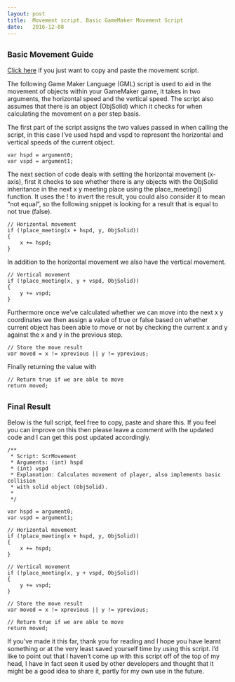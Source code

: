 ```yaml
---
layout: post
title:  Movement script, Basic GameMaker Movement Script
date:   2016-12-08
---
```


## <small>Basic Movement Guide</small>
[Click here](/2016/12/08/basic-gamemaker-movement-script.html#final-result) if you just want to copy and paste the movement script.

The following Game Maker Language (GML) script is used to aid in the movement of objects within your GameMaker game, it takes in two arguments, the horizontal speed and the vertical speed.  The script also assumes that there is an object (ObjSolid) which it checks for when calculating the movement on a per step basis.
<!--more-->
The first part of the script assigns the two values passed in when calling the script, in this case I’ve used hspd and vspd to represent the horizontal and vertical speeds of the current object.

```
var hspd = argument0;
var vspd = argument1;
```

The next section of code deals with setting the horizontal movement (x-axis), first it checks to see whether there is any objects with the ObjSolid inheritance in the next x y meeting place using the place_meeting() function.  It uses the ! to invert the result, you could also consider it to mean “not equal”, so the following snippet is looking for a result that is equal to not true (false).

```
// Horizontal movement
if (!place_meeting(x + hspd, y, ObjSolid))
{
    x += hspd;
}
```

In addition to the horizontal movement we also have the vertical movement.

```
// Vertical movement
if (!place_meeting(x, y + vspd, ObjSolid))
{
    y += vspd;
}
```

Furthermore once we’ve calculated whether we can move into the next x y coordinates we then assign a value of true or false based on whether current object has been able to move or not by checking the current x and y against the x and y in the previous step.

```
// Store the move result
var moved = x != xprevious || y != yprevious;
```

Finally returning the value with

```
// Return true if we are able to move
return moved;
```

## <small>Final Result</small>
Below is the full script, feel free to copy, paste and share this.  If you feel you can improve on this then please leave a comment with the updated code and I can get this post updated accordingly.

```
/**
 * Script: ScrMovement
 * Arguments: (int) hspd
 * (int) vspd
 * Explanation: Calculates movement of player, also implements basic collision 
 * with solid object (ObjSolid).
 * 
 */
 
var hspd = argument0;
var vspd = argument1;

// Horizontal movement
if (!place_meeting(x + hspd, y, ObjSolid))
{
    x += hspd;
}

// Vertical movement
if (!place_meeting(x, y + vspd, ObjSolid))
{
    y += vspd;
}

// Store the move result
var moved = x != xprevious || y != yprevious;

// Return true if we are able to move
return moved;
```

If you’ve made it this far, thank you for reading and I hope you have learnt something or at the very least saved yourself time by using this script.  I’d like to point out that I haven’t come up with this script off of the top of my head, I have in fact seen it used by other developers and thought that it might be a good idea to share it, partly for my own use in the future.

